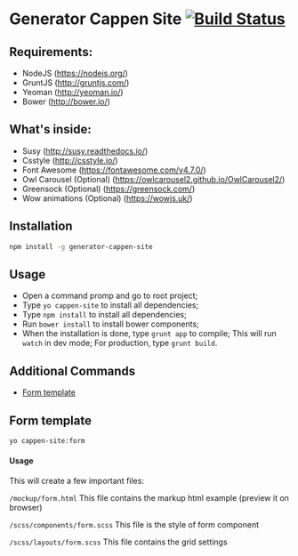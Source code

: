 # Generator Cappen Site [![Build Status](https://secure.travis-ci.org/ruan/generator-cappen-site.png?branch=master)](https://travis-ci.org/ruan/generator-cappen-site)


## Requirements:

* NodeJS (https://nodejs.org/)
* GruntJS (http://gruntjs.com/)
* Yeoman (http://yeoman.io/)
* Bower (http://bower.io/)

## What's inside:

* Susy (http://susy.readthedocs.io/)
* Csstyle (http://csstyle.io/)
* Font Awesome (https://fontawesome.com/v4.7.0/)
* Owl Carousel (Optional) (https://owlcarousel2.github.io/OwlCarousel2/)
* Greensock (Optional) (https://greensock.com/)
* Wow animations (Optional) (https://wowjs.uk/)

## Installation

```bash
npm install -g generator-cappen-site
```

## Usage

- Open a command promp and go to root project;
- Type `yo cappen-site` to install all dependencies;
- Type `npm install` to install all dependencies;
- Run `bower install` to install bower components;
- When the installation is done, type `grunt app` to compile; This will run `watch` in dev mode; For production, type `grunt build`.

## Additional Commands

* [Form template](#form-template)

## Form template

```bash
yo cappen-site:form
```
#### Usage

This will create a few important files:

`
/mockup/form.html
`
This file contains the markup html example (preview it on browser)

`
/scss/components/form.scss
`
This file is the style of form component

`
/scss/layouts/form.scss
`
This file contains the grid settings


